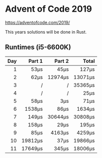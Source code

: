# Advent of Code 2019

https://adventofcode.com/2019/

This years solutions will be done in Rust.

## Runtimes (i5-6600K)

| Day |  Part 1 |  Part 2 |   Total |
|----:|--------:|--------:|--------:|
| 1   |    53µs |    45µs |   127µs |
| 2   |    62µs | 12974µs | 13071µs |
| 3   |       / |       / | 35365µs |
| 4   |       / |       / |    25µs |
| 5   |    58µs |     3µs |    71µs |
| 6   |  1538µs |    86µs |  1634µs |
| 7   |   149µs | 30644µs | 30808µs |
| 8   |   158µs |    29µs |   195µs |
| 9   |    85µs |  4163µs |  4259µs |
| 10  | 19812µs |    37µs | 19866µs |
| 11  | 17649µs |   345µs | 18006µs |

